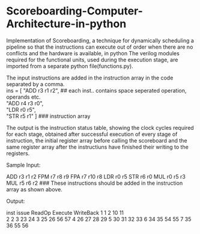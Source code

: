 # Scoreboarding-Computer-Architecture-in-python
Implementation of Scoreboarding, a technique for dynamically scheduling a pipeline so that the instructions can execute out of order when there are no conflicts and the hardware is available, in python
The verilog modules required for the functional units, used during the execution stage, are imported from a separate python file(functions.py). 

The input instructions are added in the instruction array in the code separated by a comma.  
ins = [ "ADD r3 r1 r2",    ## each inst.. contains space seperated operation, operands etc.      
        "ADD r4 r3 r0",      
        "LDR r0 r5",      
        "STR r5 r1"    ]            ### instruction array 
 
The output is the instruction status table, showing the clock cycles required for each stage, obtained after successful execution of every stage of instruction, the initial register array before calling the scoreboard and the same register array after the instructiuns have finished their writing to the registers. 

Sample Input:

ADD r3 r1 r2
FPM r7 r8 r9
FPA r7 r10 r8
LDR r0 r5
STR r6 r0
MUL r0 r5 r3
MUL r5 r6 r2        ### These instructions should be added in the instruction array as shown above.


Output:

inst    issue      ReadOp        Execute       WriteBack
1          1          2           10            11                                                                                         
2          2          3           23            24
3          25          26           56            57
4          26          27           28            29
5          30          31           32            33
6          34          35           54            55
7          35          36           55            56

